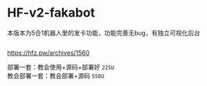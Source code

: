 # HF-v2-fakabot
<!-- wp:paragraph -->
<p>本版本为5合1机器人里的发卡功能，功能完善无bug，有独立可视化后台</p>
<!-- /wp:paragraph -->

<!-- wp:image {"sizeSlug":"large"} -->
<figure class="wp-block-image size-large"><img src="https://input-s3.mn.input.im/donate-group/7/20240508/20240508_1715102373.png" alt=""/></figure>
<!-- /wp:image -->

https://hfz.pw/archives/1560

<!-- wp:paragraph -->
<p>部署一套：教会使用+源码+部署好 <code>225U</code><br>教会部署一套：教会部署+源码 <code>550U</code></p>
<!-- /wp:paragraph -->
